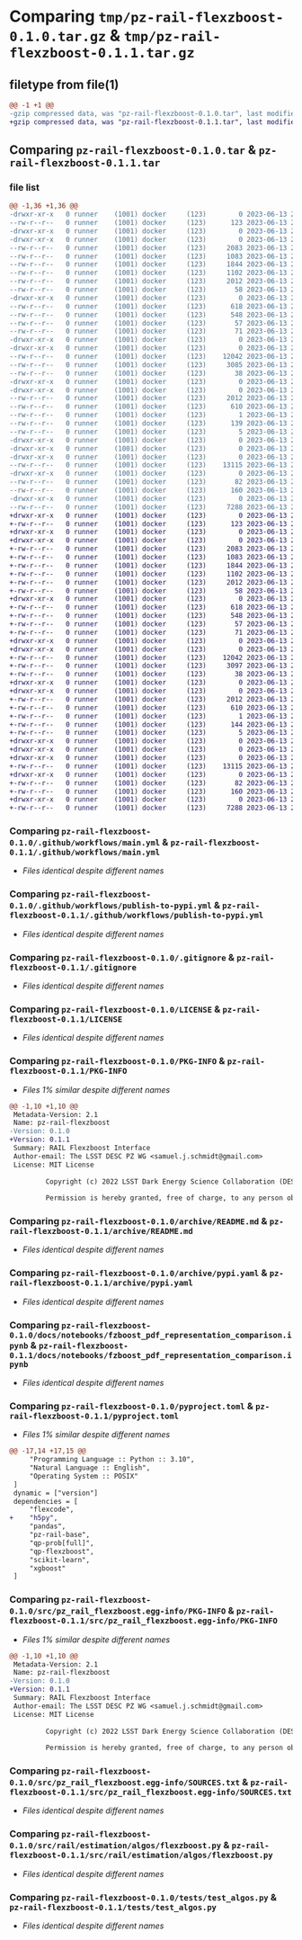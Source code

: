 # Comparing `tmp/pz-rail-flexzboost-0.1.0.tar.gz` & `tmp/pz-rail-flexzboost-0.1.1.tar.gz`

## filetype from file(1)

```diff
@@ -1 +1 @@
-gzip compressed data, was "pz-rail-flexzboost-0.1.0.tar", last modified: Tue Jun 13 20:32:48 2023, max compression
+gzip compressed data, was "pz-rail-flexzboost-0.1.1.tar", last modified: Tue Jun 13 20:59:31 2023, max compression
```

## Comparing `pz-rail-flexzboost-0.1.0.tar` & `pz-rail-flexzboost-0.1.1.tar`

### file list

```diff
@@ -1,36 +1,36 @@
-drwxr-xr-x   0 runner    (1001) docker     (123)        0 2023-06-13 20:32:48.260604 pz-rail-flexzboost-0.1.0/
--rw-r--r--   0 runner    (1001) docker     (123)      123 2023-06-13 20:32:37.000000 pz-rail-flexzboost-0.1.0/.flake8
-drwxr-xr-x   0 runner    (1001) docker     (123)        0 2023-06-13 20:32:48.256605 pz-rail-flexzboost-0.1.0/.github/
-drwxr-xr-x   0 runner    (1001) docker     (123)        0 2023-06-13 20:32:48.256605 pz-rail-flexzboost-0.1.0/.github/workflows/
--rw-r--r--   0 runner    (1001) docker     (123)     2083 2023-06-13 20:32:37.000000 pz-rail-flexzboost-0.1.0/.github/workflows/main.yml
--rw-r--r--   0 runner    (1001) docker     (123)     1083 2023-06-13 20:32:37.000000 pz-rail-flexzboost-0.1.0/.github/workflows/publish-to-pypi.yml
--rw-r--r--   0 runner    (1001) docker     (123)     1844 2023-06-13 20:32:37.000000 pz-rail-flexzboost-0.1.0/.gitignore
--rw-r--r--   0 runner    (1001) docker     (123)     1102 2023-06-13 20:32:37.000000 pz-rail-flexzboost-0.1.0/LICENSE
--rw-r--r--   0 runner    (1001) docker     (123)     2012 2023-06-13 20:32:48.260604 pz-rail-flexzboost-0.1.0/PKG-INFO
--rw-r--r--   0 runner    (1001) docker     (123)       58 2023-06-13 20:32:37.000000 pz-rail-flexzboost-0.1.0/README.md
-drwxr-xr-x   0 runner    (1001) docker     (123)        0 2023-06-13 20:32:48.256605 pz-rail-flexzboost-0.1.0/archive/
--rw-r--r--   0 runner    (1001) docker     (123)      618 2023-06-13 20:32:37.000000 pz-rail-flexzboost-0.1.0/archive/README.md
--rw-r--r--   0 runner    (1001) docker     (123)      548 2023-06-13 20:32:37.000000 pz-rail-flexzboost-0.1.0/archive/pypi.yaml
--rw-r--r--   0 runner    (1001) docker     (123)       57 2023-06-13 20:32:37.000000 pz-rail-flexzboost-0.1.0/archive/x_requirements.txt
--rw-r--r--   0 runner    (1001) docker     (123)       71 2023-06-13 20:32:37.000000 pz-rail-flexzboost-0.1.0/archive/x_setup.py
-drwxr-xr-x   0 runner    (1001) docker     (123)        0 2023-06-13 20:32:48.256605 pz-rail-flexzboost-0.1.0/docs/
-drwxr-xr-x   0 runner    (1001) docker     (123)        0 2023-06-13 20:32:48.256605 pz-rail-flexzboost-0.1.0/docs/notebooks/
--rw-r--r--   0 runner    (1001) docker     (123)    12042 2023-06-13 20:32:37.000000 pz-rail-flexzboost-0.1.0/docs/notebooks/fzboost_pdf_representation_comparison.ipynb
--rw-r--r--   0 runner    (1001) docker     (123)     3085 2023-06-13 20:32:37.000000 pz-rail-flexzboost-0.1.0/pyproject.toml
--rw-r--r--   0 runner    (1001) docker     (123)       38 2023-06-13 20:32:48.260604 pz-rail-flexzboost-0.1.0/setup.cfg
-drwxr-xr-x   0 runner    (1001) docker     (123)        0 2023-06-13 20:32:48.256605 pz-rail-flexzboost-0.1.0/src/
-drwxr-xr-x   0 runner    (1001) docker     (123)        0 2023-06-13 20:32:48.256605 pz-rail-flexzboost-0.1.0/src/pz_rail_flexzboost.egg-info/
--rw-r--r--   0 runner    (1001) docker     (123)     2012 2023-06-13 20:32:48.000000 pz-rail-flexzboost-0.1.0/src/pz_rail_flexzboost.egg-info/PKG-INFO
--rw-r--r--   0 runner    (1001) docker     (123)      610 2023-06-13 20:32:48.000000 pz-rail-flexzboost-0.1.0/src/pz_rail_flexzboost.egg-info/SOURCES.txt
--rw-r--r--   0 runner    (1001) docker     (123)        1 2023-06-13 20:32:48.000000 pz-rail-flexzboost-0.1.0/src/pz_rail_flexzboost.egg-info/dependency_links.txt
--rw-r--r--   0 runner    (1001) docker     (123)      139 2023-06-13 20:32:48.000000 pz-rail-flexzboost-0.1.0/src/pz_rail_flexzboost.egg-info/requires.txt
--rw-r--r--   0 runner    (1001) docker     (123)        5 2023-06-13 20:32:48.000000 pz-rail-flexzboost-0.1.0/src/pz_rail_flexzboost.egg-info/top_level.txt
-drwxr-xr-x   0 runner    (1001) docker     (123)        0 2023-06-13 20:32:48.256605 pz-rail-flexzboost-0.1.0/src/rail/
-drwxr-xr-x   0 runner    (1001) docker     (123)        0 2023-06-13 20:32:48.256605 pz-rail-flexzboost-0.1.0/src/rail/estimation/
-drwxr-xr-x   0 runner    (1001) docker     (123)        0 2023-06-13 20:32:48.256605 pz-rail-flexzboost-0.1.0/src/rail/estimation/algos/
--rw-r--r--   0 runner    (1001) docker     (123)    13115 2023-06-13 20:32:37.000000 pz-rail-flexzboost-0.1.0/src/rail/estimation/algos/flexzboost.py
-drwxr-xr-x   0 runner    (1001) docker     (123)        0 2023-06-13 20:32:48.256605 pz-rail-flexzboost-0.1.0/src/rail/flexzboost/
--rw-r--r--   0 runner    (1001) docker     (123)       82 2023-06-13 20:32:37.000000 pz-rail-flexzboost-0.1.0/src/rail/flexzboost/__init__.py
--rw-r--r--   0 runner    (1001) docker     (123)      160 2023-06-13 20:32:48.000000 pz-rail-flexzboost-0.1.0/src/rail/flexzboost/_version.py
-drwxr-xr-x   0 runner    (1001) docker     (123)        0 2023-06-13 20:32:48.260604 pz-rail-flexzboost-0.1.0/tests/
--rw-r--r--   0 runner    (1001) docker     (123)     7288 2023-06-13 20:32:37.000000 pz-rail-flexzboost-0.1.0/tests/test_algos.py
+drwxr-xr-x   0 runner    (1001) docker     (123)        0 2023-06-13 20:59:31.257141 pz-rail-flexzboost-0.1.1/
+-rw-r--r--   0 runner    (1001) docker     (123)      123 2023-06-13 20:59:15.000000 pz-rail-flexzboost-0.1.1/.flake8
+drwxr-xr-x   0 runner    (1001) docker     (123)        0 2023-06-13 20:59:31.249141 pz-rail-flexzboost-0.1.1/.github/
+drwxr-xr-x   0 runner    (1001) docker     (123)        0 2023-06-13 20:59:31.253141 pz-rail-flexzboost-0.1.1/.github/workflows/
+-rw-r--r--   0 runner    (1001) docker     (123)     2083 2023-06-13 20:59:15.000000 pz-rail-flexzboost-0.1.1/.github/workflows/main.yml
+-rw-r--r--   0 runner    (1001) docker     (123)     1083 2023-06-13 20:59:15.000000 pz-rail-flexzboost-0.1.1/.github/workflows/publish-to-pypi.yml
+-rw-r--r--   0 runner    (1001) docker     (123)     1844 2023-06-13 20:59:15.000000 pz-rail-flexzboost-0.1.1/.gitignore
+-rw-r--r--   0 runner    (1001) docker     (123)     1102 2023-06-13 20:59:15.000000 pz-rail-flexzboost-0.1.1/LICENSE
+-rw-r--r--   0 runner    (1001) docker     (123)     2012 2023-06-13 20:59:31.257141 pz-rail-flexzboost-0.1.1/PKG-INFO
+-rw-r--r--   0 runner    (1001) docker     (123)       58 2023-06-13 20:59:15.000000 pz-rail-flexzboost-0.1.1/README.md
+drwxr-xr-x   0 runner    (1001) docker     (123)        0 2023-06-13 20:59:31.253141 pz-rail-flexzboost-0.1.1/archive/
+-rw-r--r--   0 runner    (1001) docker     (123)      618 2023-06-13 20:59:15.000000 pz-rail-flexzboost-0.1.1/archive/README.md
+-rw-r--r--   0 runner    (1001) docker     (123)      548 2023-06-13 20:59:15.000000 pz-rail-flexzboost-0.1.1/archive/pypi.yaml
+-rw-r--r--   0 runner    (1001) docker     (123)       57 2023-06-13 20:59:15.000000 pz-rail-flexzboost-0.1.1/archive/x_requirements.txt
+-rw-r--r--   0 runner    (1001) docker     (123)       71 2023-06-13 20:59:15.000000 pz-rail-flexzboost-0.1.1/archive/x_setup.py
+drwxr-xr-x   0 runner    (1001) docker     (123)        0 2023-06-13 20:59:31.249141 pz-rail-flexzboost-0.1.1/docs/
+drwxr-xr-x   0 runner    (1001) docker     (123)        0 2023-06-13 20:59:31.253141 pz-rail-flexzboost-0.1.1/docs/notebooks/
+-rw-r--r--   0 runner    (1001) docker     (123)    12042 2023-06-13 20:59:15.000000 pz-rail-flexzboost-0.1.1/docs/notebooks/fzboost_pdf_representation_comparison.ipynb
+-rw-r--r--   0 runner    (1001) docker     (123)     3097 2023-06-13 20:59:15.000000 pz-rail-flexzboost-0.1.1/pyproject.toml
+-rw-r--r--   0 runner    (1001) docker     (123)       38 2023-06-13 20:59:31.257141 pz-rail-flexzboost-0.1.1/setup.cfg
+drwxr-xr-x   0 runner    (1001) docker     (123)        0 2023-06-13 20:59:31.253141 pz-rail-flexzboost-0.1.1/src/
+drwxr-xr-x   0 runner    (1001) docker     (123)        0 2023-06-13 20:59:31.257141 pz-rail-flexzboost-0.1.1/src/pz_rail_flexzboost.egg-info/
+-rw-r--r--   0 runner    (1001) docker     (123)     2012 2023-06-13 20:59:31.000000 pz-rail-flexzboost-0.1.1/src/pz_rail_flexzboost.egg-info/PKG-INFO
+-rw-r--r--   0 runner    (1001) docker     (123)      610 2023-06-13 20:59:31.000000 pz-rail-flexzboost-0.1.1/src/pz_rail_flexzboost.egg-info/SOURCES.txt
+-rw-r--r--   0 runner    (1001) docker     (123)        1 2023-06-13 20:59:31.000000 pz-rail-flexzboost-0.1.1/src/pz_rail_flexzboost.egg-info/dependency_links.txt
+-rw-r--r--   0 runner    (1001) docker     (123)      144 2023-06-13 20:59:31.000000 pz-rail-flexzboost-0.1.1/src/pz_rail_flexzboost.egg-info/requires.txt
+-rw-r--r--   0 runner    (1001) docker     (123)        5 2023-06-13 20:59:31.000000 pz-rail-flexzboost-0.1.1/src/pz_rail_flexzboost.egg-info/top_level.txt
+drwxr-xr-x   0 runner    (1001) docker     (123)        0 2023-06-13 20:59:31.253141 pz-rail-flexzboost-0.1.1/src/rail/
+drwxr-xr-x   0 runner    (1001) docker     (123)        0 2023-06-13 20:59:31.253141 pz-rail-flexzboost-0.1.1/src/rail/estimation/
+drwxr-xr-x   0 runner    (1001) docker     (123)        0 2023-06-13 20:59:31.257141 pz-rail-flexzboost-0.1.1/src/rail/estimation/algos/
+-rw-r--r--   0 runner    (1001) docker     (123)    13115 2023-06-13 20:59:15.000000 pz-rail-flexzboost-0.1.1/src/rail/estimation/algos/flexzboost.py
+drwxr-xr-x   0 runner    (1001) docker     (123)        0 2023-06-13 20:59:31.257141 pz-rail-flexzboost-0.1.1/src/rail/flexzboost/
+-rw-r--r--   0 runner    (1001) docker     (123)       82 2023-06-13 20:59:15.000000 pz-rail-flexzboost-0.1.1/src/rail/flexzboost/__init__.py
+-rw-r--r--   0 runner    (1001) docker     (123)      160 2023-06-13 20:59:31.000000 pz-rail-flexzboost-0.1.1/src/rail/flexzboost/_version.py
+drwxr-xr-x   0 runner    (1001) docker     (123)        0 2023-06-13 20:59:31.257141 pz-rail-flexzboost-0.1.1/tests/
+-rw-r--r--   0 runner    (1001) docker     (123)     7288 2023-06-13 20:59:15.000000 pz-rail-flexzboost-0.1.1/tests/test_algos.py
```

### Comparing `pz-rail-flexzboost-0.1.0/.github/workflows/main.yml` & `pz-rail-flexzboost-0.1.1/.github/workflows/main.yml`

 * *Files identical despite different names*

### Comparing `pz-rail-flexzboost-0.1.0/.github/workflows/publish-to-pypi.yml` & `pz-rail-flexzboost-0.1.1/.github/workflows/publish-to-pypi.yml`

 * *Files identical despite different names*

### Comparing `pz-rail-flexzboost-0.1.0/.gitignore` & `pz-rail-flexzboost-0.1.1/.gitignore`

 * *Files identical despite different names*

### Comparing `pz-rail-flexzboost-0.1.0/LICENSE` & `pz-rail-flexzboost-0.1.1/LICENSE`

 * *Files identical despite different names*

### Comparing `pz-rail-flexzboost-0.1.0/PKG-INFO` & `pz-rail-flexzboost-0.1.1/PKG-INFO`

 * *Files 1% similar despite different names*

```diff
@@ -1,10 +1,10 @@
 Metadata-Version: 2.1
 Name: pz-rail-flexzboost
-Version: 0.1.0
+Version: 0.1.1
 Summary: RAIL Flexzboost Interface
 Author-email: The LSST DESC PZ WG <samuel.j.schmidt@gmail.com>
 License: MIT License
         
         Copyright (c) 2022 LSST Dark Energy Science Collaboration (DESC)
         
         Permission is hereby granted, free of charge, to any person obtaining a copy
```

### Comparing `pz-rail-flexzboost-0.1.0/archive/README.md` & `pz-rail-flexzboost-0.1.1/archive/README.md`

 * *Files identical despite different names*

### Comparing `pz-rail-flexzboost-0.1.0/archive/pypi.yaml` & `pz-rail-flexzboost-0.1.1/archive/pypi.yaml`

 * *Files identical despite different names*

### Comparing `pz-rail-flexzboost-0.1.0/docs/notebooks/fzboost_pdf_representation_comparison.ipynb` & `pz-rail-flexzboost-0.1.1/docs/notebooks/fzboost_pdf_representation_comparison.ipynb`

 * *Files identical despite different names*

### Comparing `pz-rail-flexzboost-0.1.0/pyproject.toml` & `pz-rail-flexzboost-0.1.1/pyproject.toml`

 * *Files 1% similar despite different names*

```diff
@@ -17,14 +17,15 @@
     "Programming Language :: Python :: 3.10",
     "Natural Language :: English",
     "Operating System :: POSIX"
 ]
 dynamic = ["version"]
 dependencies = [
     "flexcode",
+    "h5py",
     "pandas",
     "pz-rail-base",
     "qp-prob[full]",
     "qp-flexzboost",
     "scikit-learn",
     "xgboost"
 ]
```

### Comparing `pz-rail-flexzboost-0.1.0/src/pz_rail_flexzboost.egg-info/PKG-INFO` & `pz-rail-flexzboost-0.1.1/src/pz_rail_flexzboost.egg-info/PKG-INFO`

 * *Files 1% similar despite different names*

```diff
@@ -1,10 +1,10 @@
 Metadata-Version: 2.1
 Name: pz-rail-flexzboost
-Version: 0.1.0
+Version: 0.1.1
 Summary: RAIL Flexzboost Interface
 Author-email: The LSST DESC PZ WG <samuel.j.schmidt@gmail.com>
 License: MIT License
         
         Copyright (c) 2022 LSST Dark Energy Science Collaboration (DESC)
         
         Permission is hereby granted, free of charge, to any person obtaining a copy
```

### Comparing `pz-rail-flexzboost-0.1.0/src/pz_rail_flexzboost.egg-info/SOURCES.txt` & `pz-rail-flexzboost-0.1.1/src/pz_rail_flexzboost.egg-info/SOURCES.txt`

 * *Files identical despite different names*

### Comparing `pz-rail-flexzboost-0.1.0/src/rail/estimation/algos/flexzboost.py` & `pz-rail-flexzboost-0.1.1/src/rail/estimation/algos/flexzboost.py`

 * *Files identical despite different names*

### Comparing `pz-rail-flexzboost-0.1.0/tests/test_algos.py` & `pz-rail-flexzboost-0.1.1/tests/test_algos.py`

 * *Files identical despite different names*

